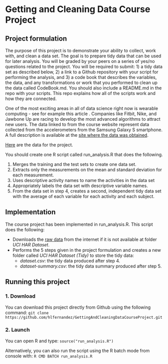 Getting and Cleaning Data Course Project
========================

Project formulation
------------

The purpose of this project is to demonstrate your ability to collect, work with, and clean a data set. The goal is to prepare tidy data that can be used for later analysis. You will be graded by your peers on a series of yes/no questions related to the project. You will be required to submit: 1) a tidy data set as described below, 2) a link to a Github repository with your script for performing the analysis, and 3) a code book that describes the variables, the data, and any transformations or work that you performed to clean up the data called CodeBook.md. You should also include a README.md in the repo with your scripts. This repo explains how all of the scripts work and how they are connected. 

One of the most exciting areas in all of data science right now is wearable computing - see for example this article . Companies like Fitbit, Nike, and Jawbone Up are racing to develop the most advanced algorithms to attract new users. The data linked to from the course website represent data collected from the accelerometers from the Samsung Galaxy S smartphone. A full description is available at the [site where the data was obtained](http://archive.ics.uci.edu/ml/datasets/Human+Activity+Recognition+Using+Smartphones).

[Here](https://d396qusza40orc.cloudfront.net/getdata%2Fprojectfiles%2FUCI%20HAR%20Dataset.zip) are the data for the project.

You should create one R script called run_analysis.R that does the following. 

1. Merges the training and the test sets to create one data set.
2. Extracts only the measurements on the mean and standard deviation for each measurement. 
3. Uses descriptive activity names to name the activities in the data set
4. Appropriately labels the data set with descriptive variable names. 
5. From the data set in step 4, creates a second, independent tidy data set with the average of each variable for each activity and each subject.

Implementation
------------

The course project has been implemented in run_analysis.R. This script does the following:
- Downloads the [raw data](https://d396qusza40orc.cloudfront.net/getdata%2Fprojectfiles%2FUCI%20HAR%20Dataset.zip) from the internet if it is not available at folder *UCI HAR Dataset*. 
- Performs the 5 steps given in the project formulation and creates a new folder called *UCI HAR Dataset (Tidy)* to store the tidy data:
    - *dataset.csv*: the tidy data produced after step 4.
    - *dataset-summary.csv*: the tidy data summary produced after step 5.

Running this project
------------
### 1. Download
You can download this project directly from Github using the following command:
`git clone https://github.com/hlfernandez/GettingAndCleaningDataCourseProject.git `

### 2. Launch
You can open R and type:
`source("run_analysis.R")`

Alternatively, you can also run the script using the R batch mode from console with:
`R CMD BATCH run_analysis.R`